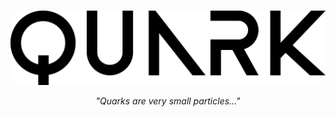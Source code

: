 <div align="center">
<h3></h3> <!-- gap between the title and the readme div, there's prob a better way but eh -->
<img width="512" src="assets/branding/Quark_Full.svg">

<i>"Quarks are very small particles..."</i>
